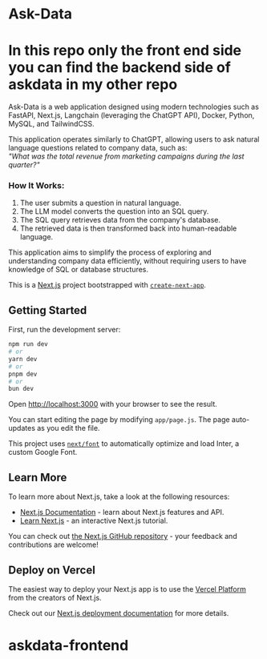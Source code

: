# Ask-Data  


# In this repo only the front end side you can find the backend side of askdata in my other repo

Ask-Data is a web application designed using modern technologies such as FastAPI, Next.js, Langchain (leveraging the ChatGPT API), Docker, Python, MySQL, and TailwindCSS.  

This application operates similarly to ChatGPT, allowing users to ask natural language questions related to company data, such as:  
*"What was the total revenue from marketing campaigns during the last quarter?"*  

### How It Works:  
1. The user submits a question in natural language.  
2. The LLM model converts the question into an SQL query.  
3. The SQL query retrieves data from the company's database.  
4. The retrieved data is then transformed back into human-readable language.  

This application aims to simplify the process of exploring and understanding company data efficiently, without requiring users to have knowledge of SQL or database structures.  





This is a [Next.js](https://nextjs.org/) project bootstrapped with [`create-next-app`](https://github.com/vercel/next.js/tree/canary/packages/create-next-app).

## Getting Started

First, run the development server:

```bash
npm run dev
# or
yarn dev
# or
pnpm dev
# or
bun dev
```

Open [http://localhost:3000](http://localhost:3000) with your browser to see the result.

You can start editing the page by modifying `app/page.js`. The page auto-updates as you edit the file.

This project uses [`next/font`](https://nextjs.org/docs/basic-features/font-optimization) to automatically optimize and load Inter, a custom Google Font.

## Learn More

To learn more about Next.js, take a look at the following resources:

- [Next.js Documentation](https://nextjs.org/docs) - learn about Next.js features and API.
- [Learn Next.js](https://nextjs.org/learn) - an interactive Next.js tutorial.

You can check out [the Next.js GitHub repository](https://github.com/vercel/next.js/) - your feedback and contributions are welcome!

## Deploy on Vercel

The easiest way to deploy your Next.js app is to use the [Vercel Platform](https://vercel.com/new?utm_medium=default-template&filter=next.js&utm_source=create-next-app&utm_campaign=create-next-app-readme) from the creators of Next.js.

Check out our [Next.js deployment documentation](https://nextjs.org/docs/deployment) for more details.
# askdata-frontend
